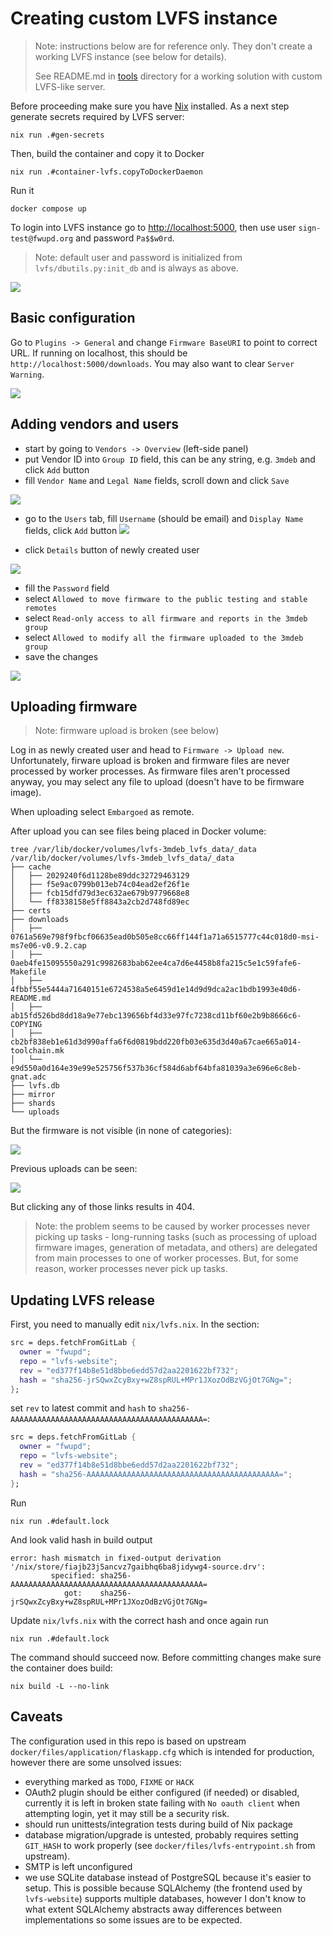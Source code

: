 # Creating custom LVFS instance

> Note: instructions below are for reference only. They don't create a working
> LVFS instance (see below for details).
>
> See README.md in [tools](tools) directory for a working solution with custom
> LVFS-like server.

Before proceeding make sure you have [Nix](https://nixos.org/download/) installed.
As a next step generate secrets required by LVFS server:

```shell
nix run .#gen-secrets
```

Then, build the container and copy it to Docker

```shell
nix run .#container-lvfs.copyToDockerDaemon
```

Run it

```shell
docker compose up
```

To login into LVFS instance go to [http://localhost:5000](http://localhost:5000),
then use user `sign-test@fwupd.org` and password `Pa$$w0rd`.

> Note: default user and password is initialized from `lvfs/dbutils.py:init_db`
> and is always as above.

![](img/lvfs_welcome_screen.png)

## Basic configuration

Go to `Plugins -> General` and change `Firmware BaseURI` to point to correct URL.
If running on localhost, this should be `http://localhost:5000/downloads`. You
may also want to clear `Server Warning`.

![](img/lvfs_general_settings.png)

## Adding vendors and users

- start by going to `Vendors -> Overview` (left-side panel)
- put Vendor ID into `Group ID` field, this can be any string, e.g. `3mdeb` and
  click `Add` button
- fill `Vendor Name` and `Legal Name` fields, scroll down and click `Save`

![](img/lvfs_add_vendor.png)

- go to the `Users` tab, fill `Username` (should be email) and `Display Name`
  fields, click `Add` button
![](img/lvfs_add_user.png)

- click `Details` button of newly created user

![](img/lvfs_user_list.png)

- fill the `Password` field
- select `Allowed to move firmware to the public testing and stable remotes`
- select `Read-only access to all firmware and reports in the 3mdeb group`
- select `Allowed to modify all the firmware uploaded to the 3mdeb group`
- save the changes

![](img/lvfs_user_mod.png)

## Uploading firmware

> Note: firmware upload is broken (see below)

Log in as newly created user and head to `Firmware -> Upload new`.
Unfortunately, firware upload is broken and firmware files are never processed
by worker processes. As firmware files aren't processed anyway, you may select
any file to upload (doesn't have to be firmware image).

When uploading select `Embargoed` as remote.

After upload you can see files being placed in Docker volume:

```shell
tree /var/lib/docker/volumes/lvfs-3mdeb_lvfs_data/_data
/var/lib/docker/volumes/lvfs-3mdeb_lvfs_data/_data
├── cache
│   ├── 2029240f6d1128be89ddc32729463129
│   ├── f5e9ac0799b013eb74c04ead2ef26f1e
│   ├── fcb15dfd79d3ec632ae679b9779668e8
│   └── ff8338158e5ff8843a2cb2d748fd89ec
├── certs
├── downloads
│   ├── 0761a569e798f9fbcf06635ead0b505e8cc66ff144f1a71a6515777c44c018d0-msi-ms7e06-v0.9.2.cap
│   ├── 0aeb4fe15095550a291c9982683bab62ee4ca7d6e4458b8fa215c5e1c59fafe6-Makefile
│   ├── 4fbbf55e5444a71640151e6724538a5e6459d1e14d9d9dca2ac1bdb1993e40d6-README.md
│   ├── ab15fd526bd8dd18a9e77ebc139656bf4d33e97fc7238cd11bf60e2b9b8666c6-COPYING
│   ├── cb2bf838eb1e61d3d990affa6f6d0819bdd220fb03e635d3d40a67cae665a014-toolchain.mk
│   └── e9d550a0d164e39e99e525756f537b36cf584d6abf64bfa81039a3e696e6c8eb-gnat.adc
├── lvfs.db
├── mirror
├── shards
└── uploads
```

But the firmware is not visible (in none of categories):

![](img/lvfs_firmware_list.png)

Previous uploads can be seen:

![](img/lvfs_prev_uploads.png)

But clicking any of those links results in 404.

> Note: the problem seems to be caused by worker processes never picking up
> tasks - long-running tasks (such as processing of upload firmware images,
> generation of metadata, and others) are delegated from main processes to one
> of worker processes. But, for some reason, worker processes never pick up
> tasks.

## Updating LVFS release

First, you need to manually edit `nix/lvfs.nix`. In the section:

```nix
src = deps.fetchFromGitLab {
  owner = "fwupd";
  repo = "lvfs-website";
  rev = "ed377f14b8e51d8bbe6edd57d2aa2201622bf732";
  hash = "sha256-jrSQwxZcyBxy+wZ8spRUL+MPr1JXozOdBzVGjOt7GNg=";
};
```

set `rev` to latest commit and `hash` to `sha256-AAAAAAAAAAAAAAAAAAAAAAAAAAAAAAAAAAAAAAAAAAA=`:

```nix
src = deps.fetchFromGitLab {
  owner = "fwupd";
  repo = "lvfs-website";
  rev = "ed377f14b8e51d8bbe6edd57d2aa2201622bf732";
  hash = "sha256-AAAAAAAAAAAAAAAAAAAAAAAAAAAAAAAAAAAAAAAAAAA=";
};
```

Run

```shell
nix run .#default.lock
```

And look valid hash in build output

```
error: hash mismatch in fixed-output derivation '/nix/store/fiajb23j5ancvz7gaibhq6ba8jidywg4-source.drv':
         specified: sha256-AAAAAAAAAAAAAAAAAAAAAAAAAAAAAAAAAAAAAAAAAAA=
            got:    sha256-jrSQwxZcyBxy+wZ8spRUL+MPr1JXozOdBzVGjOt7GNg=
```

Update `nix/lvfs.nix` with the correct hash and once again run

```shell
nix run .#default.lock
```

The command should succeed now. Before committing changes make sure the
container does build:

```shell
nix build -L --no-link
```

## Caveats

The configuration used in this repo is based on upstream
`docker/files/application/flaskapp.cfg` which is intended for production,
however there are some unsolved issues:

- everything marked as `TODO`, `FIXME` or `HACK`
- OAuth2 plugin should be either configured (if needed) or disabled, currently
  it is left in broken state failing with `No oauth client` when attempting
  login, yet it may still be a security risk.
- should run unittests/integration tests during build of Nix package
- database migration/upgrade is untested, probably requires setting `GIT_HASH`
  to work properly (see `docker/files/lvfs-entrypoint.sh` from upstream).
- SMTP is left unconfigured
- we use SQLite database instead of PostgreSQL because it's easier to setup.
  This is possible because SQLAlchemy (the frontend used by `lvfs-website`)
  supports multiple databases, however I don't know to what extent SQLAlchemy
  abstracts away differences between implementations so some issues are to be
  expected.
